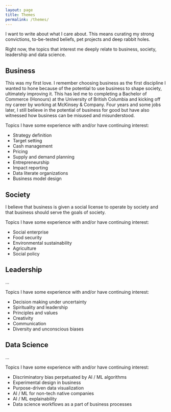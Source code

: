 ```yaml
---
layout: page
title: Themes
permalink: /themes/
---
```


I want to write about what I care about. This means curating my strong convictions, to-be-tested beliefs, pet projects and deep rabbit holes. 

Right now, the topics that interest me deeply relate to business, society, leadership and data science.

## Business
This was my first love. I remember choosing business as the first discipline I wanted to hone because of the potential to use business to shape society, ultimately improving it. This has led me to completing a Bachelor of Commerce (Honours) at the University of British Columbia and kicking off my career by working at McKinsey & Company. Four years and some jobs later, I still believe in the potential of business for good but have also witnessed how business can be misused and misunderstood. 

Topics I have some experience with and/or have continuing interest:
- Strategy definition
- Target setting
- Cash management
- Pricing
- Supply and demand planning
- Entrepreneurship
- Impact reporting
- Data literate organizations
- Business model design

## Society
I believe that business is given a social license to operate by society and that business should serve the goals of society. 

Topics I have some experience with and/or have continuing interest:
- Social enterprise
- Food security
- Environmental sustainability
- Agriculture
- Social policy

## Leadership
...

Topics I have some experience with and/or have continuing interest:
- Decision making under uncertainty
- Spirituality and leadership
- Principles and values
- Creativity
- Communication
- Diversity and unconscious biases

## Data Science
...

Topics I have some experience with and/or have continuing interest:
- Discriminatory bias perpetuated by AI / ML algorithms
- Experimental design in business
- Purpose-driven data visualization
- AI / ML for non-tech native companies
- AI / ML explainability
- Data science workflows as a part of business processes
